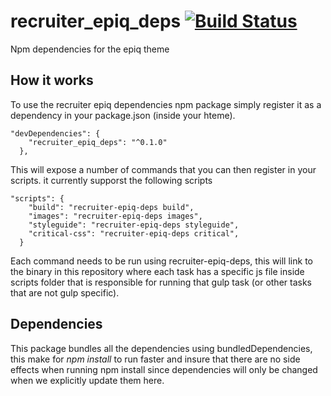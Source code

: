 # recruiter_epiq_deps [![Build Status][ci-img]][ci]
Npm dependencies for the epiq theme 

## How it works

To use the recruiter epiq dependencies npm package simply register it as a dependency in your package.json (inside your hteme).

```
"devDependencies": {
    "recruiter_epiq_deps": "^0.1.0"
  },
```

This will expose a number of commands that you can then register in your scripts. it currently supporst the following scripts

```
"scripts": {
    "build": "recruiter-epiq-deps build",
    "images": "recruiter-epiq-deps images",
    "styleguide": "recruiter-epiq-deps styleguide",
    "critical-css": "recruiter-epiq-deps critical",
  }
```

Each command needs to be run using recruiter-epiq-deps, this will link to the binary in this repository where each task has a specific js file inside scripts folder that is responsible for running that gulp task (or other tasks that are not gulp specific).

## Dependencies

This package bundles all the dependencies using bundledDependencies, this make for *npm install* to run faster and insure that there are no side effects when running npm install since dependencies will only be changed when we explicitly update them here.

[ci-img]:  https://travis-ci.org/epiqo/recruiter_epiq_deps.svg
[ci]:      https://travis-ci.org/epiqo/recruiter_epiq_deps
